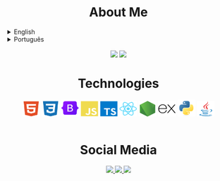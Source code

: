 <div>
	<h1 align="center">About Me</h1>	
	<details>
		<summary>English</summary>
		<br>
		<p>
			Hey, I'm Felipe Macedo, a student full of energy and eager for professional adventures! I'm on the verge of earning my degree in Software Engineering from UNICEPLAC, and I can't wait to bring my passion for technology to an amazing corporate environment.
		</p>
		<p>
			Throughout my academic journey, I've honed ninja-like skills in programming, puzzle-solving, and teamwork. I've taken on challenges in academic projects that have expanded my creativity and sharpened my critical thinking.
		</p>
		<p>
			I'm eager to dive headfirst into your company and be a driving force behind exciting projects. My dedication and quick learning abilities make me a valuable candidate. Let's chat about how I can contribute to your organization soon? 😄🚀
		</p>
	</details>
	<details>
		<summary>Português</summary>
		<br>
		<p>
			Ei, eu sou Felipe Macedo, um estudante cheio de energia e sede de aventuras no mundo profissional! Estou quase pegando meu diploma de Engenharia de Software na UNICEPLAC e mal posso esperar para levar minha paixão pela tecnologia a um ambiente corporativo incrível.
		</p>
		<p>
			Durante minha jornada acadêmica, desenvolvi habilidades ninja em programação, resolução de quebra-cabeças e trabalho em equipe. Enfrentei desafios em projetos acadêmicos que expandiram minha criatividade e aprimoraram meu raciocínio crítico.
		</p>
		<p>
			Estou ansioso para me juntar à sua equipe e contribuir com projetos empolgantes. Minha dedicação e disposição para aprender rapidamente me tornam um candidato valioso. Vamos conversar sobre como posso agregar valor à sua organização em breve? 😄🚀
		</p>
	</details>
</div>

<br>
<div align="center">
	<picture>
  		<source
		    srcset="https://github-readme-stats.vercel.app/api?username=Zuk3s&show_icons=true&theme=dark&icon_color=F2C53D&ring_color=F2C53D&rank_icon=github"
		    media="(prefers-color-scheme: dark)"
		/>
		<source
		    srcset="https://github-readme-stats.vercel.app/api?username=Zuk3s&show_icons=true&title_color=000000&icon_color=3E7BAC&ring_color=3E7BAC&rank_icon=github"
		    media="(prefers-color-scheme: light), (prefers-color-scheme: no-preference)"
		/>
		  <img height="190px" src="https://github-readme-stats.vercel.app/api?username=Zuk3s&show_icons=true" />
	</picture>
	<picture>
  		<source
		    srcset="https://github-readme-stats.vercel.app/api/top-langs/?username=Zuk3s&show_icons=true&theme=dark&size_weight=0.5&count_weight=0.5&langs_count=5&layout=donut&exclude_repo=The-Creed-Of-Gods-Game"
		    media="(prefers-color-scheme: dark)"
		/>
		<source
		    srcset="https://github-readme-stats.vercel.app/api/top-langs/?username=Zuk3s&show_icons=true&size_weight=0.5&count_weight=0.5&langs_count=5&layout=donut&title_color=000000&exclude_repo=The-Creed-Of-Gods-Game"
		    media="(prefers-color-scheme: light), (prefers-color-scheme: no-preference)"
		/>
		  <img height="190px" src="https://github-readme-stats.vercel.app/api/top-langs/?username=Zuk3s&size_weight=0&count_weight=1&langs_count=5&layout=donut&exclude_repo=The-Creed-Of-Gods-Game"/>
	</picture>
</div>
		
<div align="center">
	<h1> Technologies </h1>
	<img alt="Zuk3s-HTML" height="35" width="40" src="https://raw.githubusercontent.com/devicons/devicon/master/icons/html5/html5-plain.svg">
	<img alt="Zuk3s-CSS" height="35" width="40" src="https://raw.githubusercontent.com/devicons/devicon/master/icons/css3/css3-plain.svg">
	<img alt="Zuk3s-CSS" height="39" width="40" src="https://raw.githubusercontent.com/devicons/devicon/master/icons/bootstrap/bootstrap-original.svg">
	<img alt="Zuk3s-Js" height="35" width="40" src="https://raw.githubusercontent.com/devicons/devicon/master/icons/javascript/javascript-plain.svg">
	<img alt="Zuk3s-Ts" height="35" width="40" src="https://raw.githubusercontent.com/devicons/devicon/master/icons/typescript/typescript-plain.svg">
	<img alt="Zukes-React" height="35" width="40" src="https://raw.githubusercontent.com/devicons/devicon/master/icons/react/react-original.svg">
	<img alt="Zuk3s-Node" height="35" width="40" src="https://raw.githubusercontent.com/devicons/devicon/master/icons/nodejs/nodejs-original.svg">
	<img alt="Zuk3s-Node" height="35" width="40" src="https://raw.githubusercontent.com/devicons/devicon/master/icons/express/express-original.svg">
	<img alt="Zuk3s-Python" height="39" width="40" src="https://raw.githubusercontent.com/devicons/devicon/master/icons/python/python-original.svg">
	<img alt="Zuk3s-Java" height="35" width="40" src="https://raw.githubusercontent.com/devicons/devicon/master/icons/java/java-original.svg">
</div>

<br>

<div align="center">
	<h1> Social Media </h1>
	<a href="https://www.instagram.com/felipe_mac14" target="_blank">
		<img src="https://img.shields.io/badge/-Instagram-%23E4405F?style=for-the-badge&logo=instagram&logoColor=white" target="_blank">
	</a>
	<a href="mailto:felipe.macedo2908@gmail.com">
		<img src="https://img.shields.io/badge/-Gmail-%23333?style=for-the-badge&logo=gmail&logoColor=white" target="_blank">
	</a>
	<a href="https://www.linkedin.com/in/felipe-macedo-31b26a235/" target="_blank">
		<img src="https://img.shields.io/badge/-LinkedIn-%230077B5?style=for-the-badge&logo=linkedin&logoColor=white" target="_blank">
	</a> 
</div>  
  
